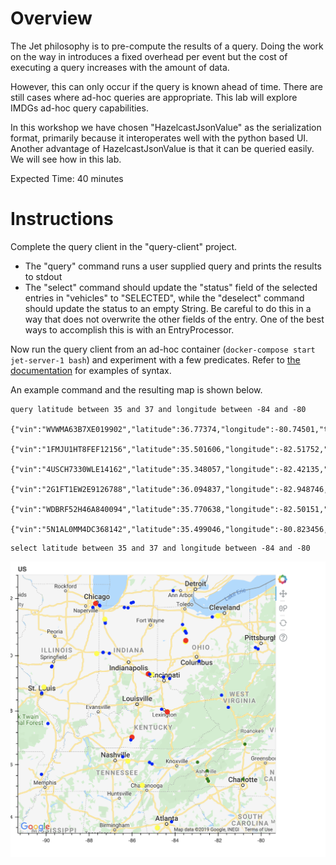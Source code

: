 # Overview

The Jet philosophy is to pre-compute the results of a query.  Doing the work on the way in introduces a fixed overhead per event but the cost of executing a query increases with the amount of data.

However, this can only occur if the query is known ahead of time.  There are still cases where ad-hoc queries are appropriate.  This lab will explore IMDGs ad-hoc query capabilities.  

In this workshop we have chosen "HazelcastJsonValue" as the serialization format, primarily because it interoperates well with the python based UI. Another advantage of HazelcastJsonValue is that it can be queried easily.  We will see how in this lab.



Expected Time: 40 minutes

# Instructions

Complete the query client in the "query-client" project.

- The "query" command runs a user supplied query and prints the results to stdout
- The "select"  command should update the "status" field of the selected entries in "vehicles" to "SELECTED", while the "deselect" command should update the status to an empty String.  Be careful to do this in a way that does not overwrite the other fields of the entry.  One of the best ways to accomplish this is with an EntryProcessor.



Now run the query client from an ad-hoc container (`docker-compose start jet-server-1 bash`) and experiment with a few predicates.  Refer to [the documentation](https://docs.hazelcast.org/docs/latest/manual/html-single/index.html#querying-with-sql) for examples of syntax.

An example command and the resulting map is shown below.

```
query latitude between 35 and 37 and longitude between -84 and -80
	{"vin":"WVWMA63B7XE019902","latitude":36.77374,"longitude":-80.74501,"time":1.57748429E9,"sequence":0,"status":""}
	{"vin":"1FMJU1HT8FEF12156","latitude":35.501606,"longitude":-82.51752,"time":1.57748429E9,"sequence":0,"status":""}
	{"vin":"4USCH7330WLE14162","latitude":35.348057,"longitude":-82.42135,"time":1.57748429E9,"sequence":0,"status":""}
	{"vin":"2G1FT1EW2E9126788","latitude":36.094837,"longitude":-82.948746,"time":1.57748429E9,"sequence":0,"status":""}
	{"vin":"WDBRF52H46A840094","latitude":35.770638,"longitude":-82.50151,"time":1.57748429E9,"sequence":0,"status":""}
	{"vin":"5N1AL0MM4DC368142","latitude":35.499046,"longitude":-80.823456,"time":1.57748429E9,"sequence":0,"status":""}
```





```
select latitude between 35 and 37 and longitude between -84 and -80
```



![selected vehicles](media/selected_vehicles.png)

